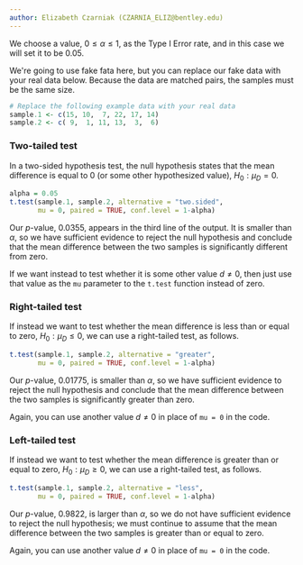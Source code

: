 ```yaml
---
author: Elizabeth Czarniak (CZARNIA_ELIZ@bentley.edu)
---
```


We choose a value, $0 \le \alpha \le 1$, as the Type I Error rate, and in this case
we will set it to be 0.05.

We're going to use fake fata here, but you can replace our fake data with your real data below.
Because the data are matched pairs, the samples must be the same size.

```R
# Replace the following example data with your real data
sample.1 <- c(15, 10,  7, 22, 17, 14)
sample.2 <- c( 9,  1, 11, 13,  3,  6)
```

### Two-tailed test

In a two-sided hypothesis test, the null hypothesis states that the mean
difference is equal to 0 (or some other hypothesized value), $H_0: \mu_D = 0$.

```R
alpha = 0.05
t.test(sample.1, sample.2, alternative = "two.sided",
       mu = 0, paired = TRUE, conf.level = 1-alpha)
```

Our $p$-value, 0.0355, appears in the third line of the output.  It is smaller
than $\alpha$, so we have sufficient evidence to reject the null hypothesis and
conclude that the mean difference between the two samples is significantly
different from zero. 

If we want instead to test whether it is some other value $d\neq0$, then just
use that value as the `mu` parameter to the `t.test` function instead of zero.

### Right-tailed test

If instead we want to test whether the mean difference is less than or equal to
zero, $H_0: \mu_D\le0$, we can use a right-tailed test, as follows.

```R
t.test(sample.1, sample.2, alternative = "greater",
       mu = 0, paired = TRUE, conf.level = 1-alpha)
```

Our $p$-value, 0.01775, is smaller than $\alpha$, so we have sufficient evidence
to reject the null hypothesis and conclude that the mean difference between the
two samples is significantly greater than zero.

Again, you can use another value $d\neq0$ in place of `mu = 0` in the code.

### Left-tailed test

If instead we want to test whether the mean difference is greater than or equal to
zero, $H_0: \mu_D\ge0$, we can use a right-tailed test, as follows.

```R
t.test(sample.1, sample.2, alternative = "less",
       mu = 0, paired = TRUE, conf.level = 1-alpha)
```

Our $p$-value, 0.9822, is larger than $\alpha$, so we do not have sufficient evidence
to reject the null hypothesis; we must continue to assume that the mean difference
between the two samples is greater than or equal to zero.

Again, you can use another value $d\neq0$ in place of `mu = 0` in the code.
